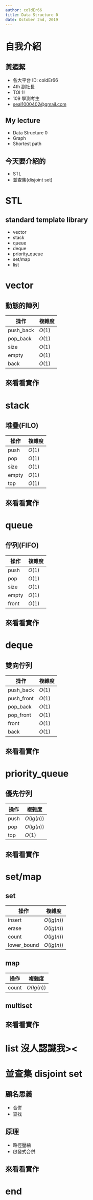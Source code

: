 ```yaml
---
author: coldEr66
title: Data Structure 0
date: October 2nd, 2019
---
```

# 自我介紹

## 黃迺絜

- 各大平台 ID: coldEr66
- 4th 副社長
- TOI 1!
- 109 學測考生
- seal1000402@gmail.com

## My lecture

 - Data Structure 0
 - Graph
 - Shortest path

## 今天要介紹的
 - STL
 - 並查集(disjoint set)


# STL

## standard template library
- vector
- stack
- queue
- deque
- priority_queue
- set/map
- list

# vector

## 動態的陣列

|    操作   | 複雜度 |
| ---       | --- |
| push_back | $O(1)$ |
| pop_back | $O(1)$ |
| size | $O(1)$ |
| empty | $O(1)$ |
| back | $O(1)$ |


## 來看看實作

# stack

## 堆疊(FILO)

|    操作   | 複雜度 |
| ---       | --- |
| push | $O(1)$ |
| pop | $O(1)$ |
| size | $O(1)$ |
| empty | $O(1)$ |
| top | $O(1)$ |

## 來看看實作

# queue

## 佇列(FIFO)

|    操作   | 複雜度 |
| ---       | --- |
| push | $O(1)$ |
| pop | $O(1)$ |
| size | $O(1)$ |
| empty | $O(1)$ |
| front | $O(1)$ |

## 來看看實作

# deque

## 雙向佇列

|    操作   | 複雜度 |
| ---       | --- |
| push_back | $O(1)$ |
| push_front | $O(1)$ |
| pop_back | $O(1)$ |
| pop_front | $O(1)$ |
| front | $O(1)$ |
| back | $O(1)$ |

## 來看看實作

# priority_queue

## 優先佇列

|    操作   | 複雜度 |
| ---       | --- |
| push | $O(lg(n))$ |
| pop | $O(lg(n))$ |
| top | $O(1)$ |

## 來看看實作

# set/map

## set

|    操作   | 複雜度 |
| ---       | --- |
| insert | $O(lg(n))$ |
| erase | $O(lg(n))$ |
| count | $O(lg(n))$ |
| lower_bound | $O(lg(n))$ |

## map

|    操作   | 複雜度 |
| ---       | --- |
| count | $O(lg(n))$ |

## multiset

## 來看看實作

# list 沒人認識我><

# 並查集 disjoint set

## 顧名思義
 - 合併
 - 查找

## 原理
 - 路徑壓縮
 - 啟發式合併

## 來看看實作

# end
